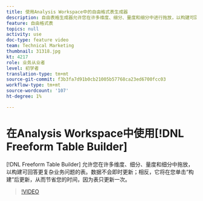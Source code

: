 ```yaml
---
title: 使用Analysis Workspace中的自由格式表生成器
description: 自由表格生成器允许您在许多维度、细分、量度和细分中进行拖放，以构建可回答更复杂业务问题的表格。 数据不会即时更新；相反，它将在您单击“构建”后更新，从而节省您的时间，因为表只更新一次。
feature: 自由格式表
topics: null
activity: use
doc-type: feature video
team: Technical Marketing
thumbnail: 31318.jpg
kt: 4217
role: 业务从业者
level: 初学者
translation-type: tm+mt
source-git-commit: f3b3fa7d91b0cb21005b57768ca23ed6700fcc03
workflow-type: tm+mt
source-wordcount: '107'
ht-degree: 1%

---
```



# 在Analysis Workspace中使用[!DNL Freeform Table Builder]

[!DNL Freeform Table Builder] 允许您在许多维度、细分、量度和细分中拖放，以构建可回答更复杂业务问题的表。数据不会即时更新；相反，它将在您单击“构建”后更新，从而节省您的时间，因为表只更新一次。

>[!VIDEO](https://video.tv.adobe.com/v/31318/?quality=12)
